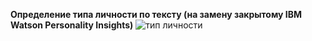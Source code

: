 **Определение типа личности по тексту (на замену закрытому IBM Watson Personality Insights)**
![тип личности](https://habrastorage.org/r/w1560/webt/yq/tb/lw/yqtblwkkysmpfxliidk7kjoxxii.png)
